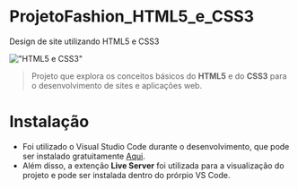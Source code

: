 # ProjetoFashion_HTML5_e_CSS3

Design de site utilizando HTML5 e CSS3

!["HTML5 e CSS3"]([https://files.tecnoblog.net/wp-content/uploads/2014/10/html5.jpg](https://blog.4linux.com.br/wp-content/uploads/2018/03/Melhor-Curso-de-HTML5-e-CSS3-1900x946_c.png))

> Projeto que explora os conceitos básicos do **HTML5** e do **CSS3** para o desenvolvimento de sites e aplicações web.

# Instalação

* Foi utilizado o Visual Studio Code durante o desenvolvimento, que pode ser instalado gratuitamente [Aqui](https://code.visualstudio.com/).
* Além disso, a extenção **Live Server** foi utilizada para a visualização do projeto e pode ser instalada dentro do prórpio VS Code.
